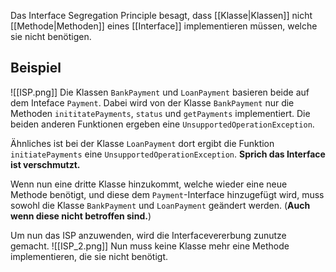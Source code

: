 Das Interface Segregation Principle besagt, dass [[Klasse|Klassen]] nicht [[Methode|Methoden]] eines [[Interface]] implementieren müssen, welche sie nicht benötigen.

## Beispiel
![[ISP.png]]
Die Klassen `BankPayment` und `LoanPayment` basieren beide auf dem Inteface `Payment`. Dabei wird von der Klasse `BankPayment` nur die Methoden `inititatePayments`, `status` und `getPayments` implementiert. Die beiden anderen Funktionen ergeben eine `UnsupportedOperationException`. 

Ähnliches ist bei der Klasse `LoanPayment` dort ergibt die Funktion `initiatePayments` eine `UnsupportedOperationException`. **Sprich das Interface ist verschmutzt.**

Wenn nun eine dritte Klasse hinzukommt, welche wieder eine neue Methode benötigt, und diese dem `Payment`-Interface hinzugefügt wird, muss sowohl die Klasse `BankPayment` und `LoanPayment` geändert werden. (**Auch wenn diese nicht betroffen sind.**)



Um nun das ISP anzuwenden, wird die Interfacevererbung zunutze gemacht.
![[ISP_2.png]]
Nun muss keine Klasse mehr eine Methode implementieren, die sie nicht benötigt.